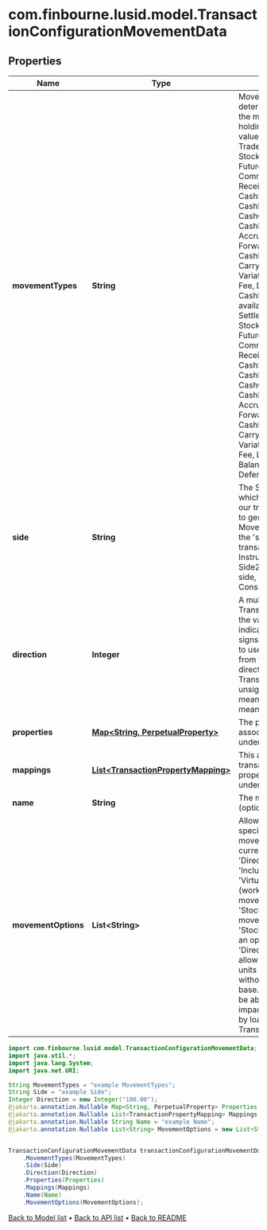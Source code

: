 # com.finbourne.lusid.model.TransactionConfigurationMovementData

## Properties

Name | Type | Description | Notes
------------ | ------------- | ------------- | -------------
**movementTypes** | **String** | Movement types determine the impact of the movement on the holdings. The available values are: Settlement, Traded, StockMovement, FutureCash, Commitment, Receivable, CashSettlement, CashForward, CashCommitment, CashReceivable, Accrual, CashAccrual, ForwardFx, CashFxForward, Carry, CarryAsPnl, VariationMargin, Capital, Fee, Deferred, CashDeferred. The available values are: Settlement, Traded, StockMovement, FutureCash, Commitment, Receivable, CashSettlement, CashForward, CashCommitment, CashReceivable, Accrual, CashAccrual, ForwardFx, CashFxForward, Carry, CarryAsPnl, VariationMargin, Capital, Fee, LimitAdjustment, BalanceAdjustment, Deferred, CashDeferred | [default to String]
**side** | **String** | The Side determines which of the fields from our transaction are used to generate the Movement. Side1 means the &#39;security&#39; side of the transaction, ie the Instrument and Units; Side2 means the &#39;cash&#39; side, ie the Total Consideration | [default to String]
**direction** | **Integer** |  A multiplier to apply to Transaction amounts; the values are -1 to indicate to reverse the signs and 1 to indicate to use the signed values from the Transaction directly. For a typical Transaction with unsigned values, 1 means increase, -1 means decrease | [default to Integer]
**properties** | [**Map&lt;String, PerpetualProperty&gt;**](PerpetualProperty.md) | The properties associated with the underlying Movement | [optional] [default to Map<String, PerpetualProperty>]
**mappings** | [**List&lt;TransactionPropertyMapping&gt;**](TransactionPropertyMapping.md) | This allows you to map a transaction property to a property on the underlying holding | [optional] [default to List<TransactionPropertyMapping>]
**name** | **String** | The movement name (optional) | [optional] [default to String]
**movementOptions** | **List&lt;String&gt;** | Allows extra specifications for the movement. The options currently available are &#39;DirectAdjustment&#39;, &#39;IncludesTradedInterest&#39;, &#39;Virtual&#39; and &#39;Income&#39; (works only with the movement type &#39;StockMovement&#39;). A movement type of &#39;StockMovement&#39; with an option of &#39;DirectAdjusment&#39; will allow you to adjust the units of a holding without affecting its cost base. You will, therefore, be able to reflect the impact of a stock split by loading a Transaction. | [optional] [default to List<String>]

```java
import com.finbourne.lusid.model.TransactionConfigurationMovementData;
import java.util.*;
import java.lang.System;
import java.net.URI;

String MovementTypes = "example MovementTypes";
String Side = "example Side";
Integer Direction = new Integer("100.00");
@jakarta.annotation.Nullable Map<String, PerpetualProperty> Properties = new Map<String, PerpetualProperty>();
@jakarta.annotation.Nullable List<TransactionPropertyMapping> Mappings = new List<TransactionPropertyMapping>();
@jakarta.annotation.Nullable String Name = "example Name";
@jakarta.annotation.Nullable List<String> MovementOptions = new List<String>();


TransactionConfigurationMovementData transactionConfigurationMovementDataInstance = new TransactionConfigurationMovementData()
    .MovementTypes(MovementTypes)
    .Side(Side)
    .Direction(Direction)
    .Properties(Properties)
    .Mappings(Mappings)
    .Name(Name)
    .MovementOptions(MovementOptions);
```


[Back to Model list](../README.md#documentation-for-models) &#8226; [Back to API list](../README.md#documentation-for-api-endpoints) &#8226; [Back to README](../README.md)
